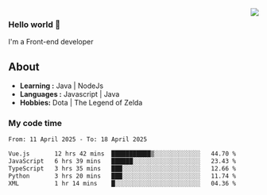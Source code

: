 <img align='right' src="https://github-readme-stats.vercel.app/api?username=jumodada&show_icons=true&theme=vue">

### Hello world 👋

I'm a Front-end developer 
    
## About
-  **Learning :** Java | NodeJs
-  **Languages :** Javascript | Java
-  **Hobbies:** Dota | The Legend of Zelda

### My code time

<!--START_SECTION:waka-->

```txt
From: 11 April 2025 - To: 18 April 2025

Vue.js       12 hrs 42 mins  ███████████▒░░░░░░░░░░░░░   44.70 %
JavaScript   6 hrs 39 mins   ██████░░░░░░░░░░░░░░░░░░░   23.43 %
TypeScript   3 hrs 35 mins   ███░░░░░░░░░░░░░░░░░░░░░░   12.66 %
Python       3 hrs 20 mins   ███░░░░░░░░░░░░░░░░░░░░░░   11.74 %
XML          1 hr 14 mins    █░░░░░░░░░░░░░░░░░░░░░░░░   04.36 %
```

<!--END_SECTION:waka-->
